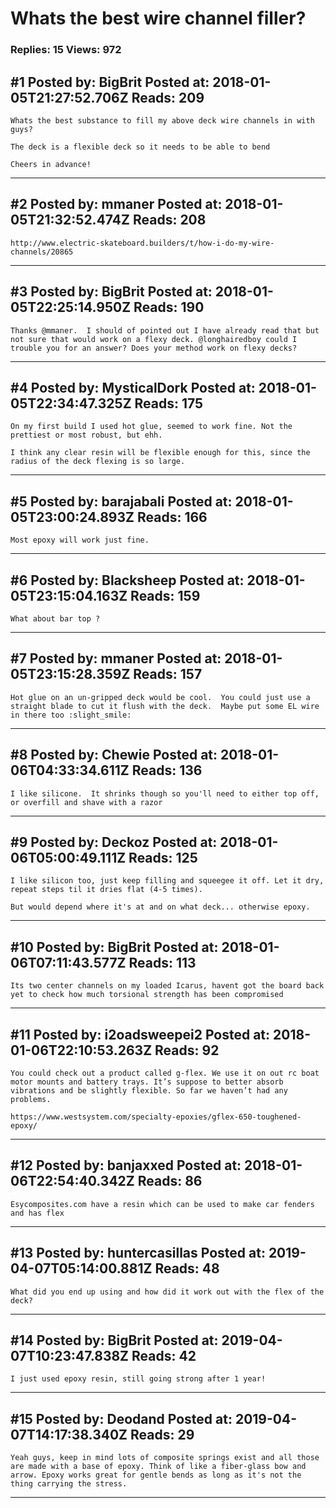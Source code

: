 # Whats the best wire channel filler?

### Replies: 15 Views: 972

## \#1 Posted by: BigBrit Posted at: 2018-01-05T21:27:52.706Z Reads: 209

```
Whats the best substance to fill my above deck wire channels in with guys?

The deck is a flexible deck so it needs to be able to bend 

Cheers in advance!
```

---
## \#2 Posted by: mmaner Posted at: 2018-01-05T21:32:52.474Z Reads: 208

```
http://www.electric-skateboard.builders/t/how-i-do-my-wire-channels/20865
```

---
## \#3 Posted by: BigBrit Posted at: 2018-01-05T22:25:14.950Z Reads: 190

```
Thanks @mmaner.  I should of pointed out I have already read that but not sure that would work on a flexy deck. @longhairedboy could I trouble you for an answer? Does your method work on flexy decks?
```

---
## \#4 Posted by: MysticalDork Posted at: 2018-01-05T22:34:47.325Z Reads: 175

```
On my first build I used hot glue, seemed to work fine. Not the prettiest or most robust, but ehh.

I think any clear resin will be flexible enough for this, since the radius of the deck flexing is so large.
```

---
## \#5 Posted by: barajabali Posted at: 2018-01-05T23:00:24.893Z Reads: 166

```
Most epoxy will work just fine.
```

---
## \#6 Posted by: Blacksheep Posted at: 2018-01-05T23:15:04.163Z Reads: 159

```
What about bar top ?
```

---
## \#7 Posted by: mmaner Posted at: 2018-01-05T23:15:28.359Z Reads: 157

```
Hot glue on an un-gripped deck would be cool.  You could just use a straight blade to cut it flush with the deck.  Maybe put some EL wire in there too :slight_smile:
```

---
## \#8 Posted by: Chewie Posted at: 2018-01-06T04:33:34.611Z Reads: 136

```
I like silicone.  It shrinks though so you'll need to either top off, or overfill and shave with a razor
```

---
## \#9 Posted by: Deckoz Posted at: 2018-01-06T05:00:49.111Z Reads: 125

```
I like silicon too, just keep filling and squeegee it off. Let it dry, repeat steps til it dries flat (4-5 times).

But would depend where it's at and on what deck... otherwise epoxy.
```

---
## \#10 Posted by: BigBrit Posted at: 2018-01-06T07:11:43.577Z Reads: 113

```
Its two center channels on my loaded Icarus, havent got the board back yet to check how much torsional strength has been compromised
```

---
## \#11 Posted by: i2oadsweepei2 Posted at: 2018-01-06T22:10:53.263Z Reads: 92

```
You could check out a product called g-flex. We use it on out rc boat motor mounts and battery trays. It’s suppose to better absorb vibrations and be slightly flexible. So far we haven’t had any problems. 

https://www.westsystem.com/specialty-epoxies/gflex-650-toughened-epoxy/
```

---
## \#12 Posted by: banjaxxed Posted at: 2018-01-06T22:54:40.342Z Reads: 86

```
Esycomposites.com have a resin which can be used to make car fenders and has flex
```

---
## \#13 Posted by: huntercasillas Posted at: 2019-04-07T05:14:00.881Z Reads: 48

```
What did you end up using and how did it work out with the flex of the deck?
```

---
## \#14 Posted by: BigBrit Posted at: 2019-04-07T10:23:47.838Z Reads: 42

```
I just used epoxy resin, still going strong after 1 year!
```

---
## \#15 Posted by: Deodand Posted at: 2019-04-07T14:17:38.340Z Reads: 29

```
Yeah guys, keep in mind lots of composite springs exist and all those are made with a base of epoxy. Think of like a fiber-glass bow and arrow. Epoxy works great for gentle bends as long as it's not the thing carrying the stress.
```

---
